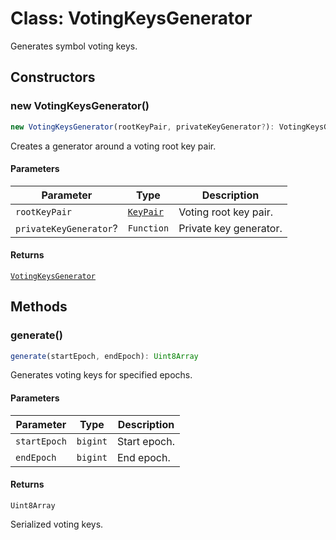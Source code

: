 # Class: VotingKeysGenerator

Generates symbol voting keys.

## Constructors

### new VotingKeysGenerator()

```ts
new VotingKeysGenerator(rootKeyPair, privateKeyGenerator?): VotingKeysGenerator
```

Creates a generator around a voting root key pair.

#### Parameters

| Parameter | Type | Description |
| ------ | ------ | ------ |
| `rootKeyPair` | [`KeyPair`](KeyPair.md) | Voting root key pair. |
| `privateKeyGenerator`? | `Function` | Private key generator. |

#### Returns

[`VotingKeysGenerator`](VotingKeysGenerator.md)

## Methods

### generate()

```ts
generate(startEpoch, endEpoch): Uint8Array
```

Generates voting keys for specified epochs.

#### Parameters

| Parameter | Type | Description |
| ------ | ------ | ------ |
| `startEpoch` | `bigint` | Start epoch. |
| `endEpoch` | `bigint` | End epoch. |

#### Returns

`Uint8Array`

Serialized voting keys.
